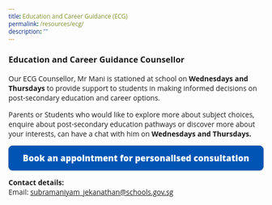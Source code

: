 ```yaml
---
title: Education and Career Guidance (ECG)
permalink: /resources/ecg/
description: ""
---
```

<style type="text/css">
@import url('https://fonts.googleapis.com/css2?family=Open+Sans&display=swap');  

body, * { font-family: 'Open Sans', sans-serif !important; }
.bp-container h1 { letter-spacing: normal !important; font-weight: 300 !important;}
</style>
<style type="text/css">
	.this-bunch-css-code-is-to-style-the-button {}
		
.button {display: flex; max-width: 400px text-align: center; font-size:  1.2em; color: #fff !important; border: 1px solid #0054b4; background-color: #0054b4; flex-basis: 240px; border-radius: 8px; padding: 12px; font-weight: 900; text-decoration: none !important; box-shadow: 0px 0px 3px rgba(0, 0, 0, .4); margin-bottom: 0 !important; justify-content: center; text-align: center}
	
.button:hover {opacity: .5 !important; transition: .3s;}
</style>


### Education and Career Guidance Counsellor

Our ECG Counsellor, Mr Mani is stationed at school on **Wednesdays and Thursdays** to provide support to students in making informed decisions on post-secondary education and career options.

Parents or Students who would like to explore more about subject choices, enquire about post-secondary education pathways or discover more about your interests, can have a chat with him on **Wednesdays and Thursdays.**

<a class="button" href="https://form.gov.sg/wdlecg">Book an appointment for personalised consultation</a>

**Contact details:**  
Email: [subramaniyam\_jekanathan@schools.gov.sg](mailto:subramaniyam_jekanathan@schools.gov.sg)